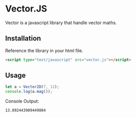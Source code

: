 # Vector.JS

Vector is a javascript library that handle vector maths.

## Installation

Reference the library in your html file.

```html
<script type="text/javascript" src="vector.js"></script>
```

## Usage

```javascript
let a = Vector2D(7, 12);
console.log(a.mag());
```
Console Output:
```html
13.892443989449804
```
